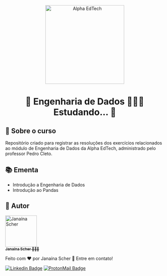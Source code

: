 <div  align="center">
	<a  href="https://www.alphaedtech.org.br/">
		<img  src="https://user-images.githubusercontent.com/79182711/171509048-91800b54-de74-4dae-9924-3ce431a7cef2.png"  alt="Alpha EdTech"  title="Alpha EdTech"  width="250" />
	</a>
	<h1>
		🚧 Engenharia de Dados 👷‍♀️🎲 Estudando... 🚧
	</h1>
</div>

## 🧐 Sobre o curso

Repositório criado para registrar as resoluções dos exercícios relacionados ao módulo de Engenharia de Dados da Alpha EdTech, administrado pelo professor Pedro Cleto.

## 📚 Ementa

-   Introdução a Engenharia de Dados
-   Introdução ao Pandas

## 🦸 Autor

<div>
	<a  href="https://github.com/janascher">
		<img  src="https://avatars.githubusercontent.com/u/79182711?v=4"  width="100px;"  alt="Janaína Scher"/>
		<br />
		<sub>
			<b>Janaína Scher</b> 👩🏻‍💻
		</sub>
	</a>
</div>

Feito com ❤️ por Janaína Scher 👋 Entre em contato!

[![Linkedin Badge](https://img.shields.io/badge/LinkedIn-0077B5?style=for-the-badge&logo=linkedin&logoColor=white)](https://www.linkedin.com/in/janainascher/) [![ProtonMail Badge](https://img.shields.io/badge/ProtonMail-8B89CC?style=for-the-badge&logo=protonmail&logoColor=white)](mailto:janainascher@protonmail.com)
